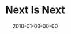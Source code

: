 ---
layout: message
category: message
series: "Next"
title: "Next Is Next"
date: 2010-01-03-00-00
message_id: 595
audio: "http://s3.amazonaws.com/crossroadsaudiomessages/Next1.mp3"
audio-duration: "41:01"
description: "Brian Tome discusses what it means to do what's next instead of worrying about what's five steps ahead."
video: "https://s3.amazonaws.com/crossroadsvideomessages/Next1.mp4"
video-duration: "41:01"
video-image: "http://s3.amazonaws.com/crossroads-media/images/legacy/content/Next1-still.jpg"
explicit: "N"
---